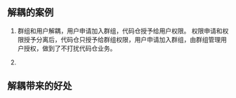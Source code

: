 
## 解耦的案例
1. 群组和用户解耦，用户申请加入群组，代码仓授予给用户权限。
权限申请和权限授予分离后，代码仓只授予给群组权限，用户申请加入群组，由群组管理用户授权，做到了不打扰代码仓业务。

2. 
## 解耦带来的好处